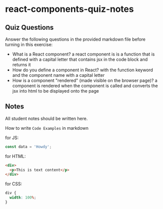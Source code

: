 # react-components-quiz-notes

## Quiz Questions

Answer the following questions in the provided markdown file before turning in this exercise:

- What is a React component?
  a react component is is a function that is defined with a capital letter that contains jsx in the code block and returns it
- How do you define a component in React?
  with the function keyword and the component name with a capital letter
- How is a component "rendered" (made visible on the browser page)?
  a component is rendered when the component is called and converts the jsx into html to be displayed onto the page

## Notes

All student notes should be written here.

How to write `Code Examples` in markdown

for JS:

```javascript
const data = 'Howdy';
```

for HTML:

```html
<div>
  <p>This is text content</p>
</div>
```

for CSS:

```css
div {
  width: 100%;
}
```

